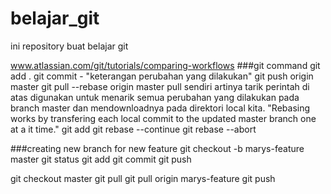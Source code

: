 # belajar_git
ini repository buat belajar git 

www.atlassian.com/git/tutorials/comparing-workflows
###git command
      git add . 
      git commit - "keterangan perubahan yang dilakukan"
      git push origin master
      git pull --rebase origin master
        pull sendiri artinya tarik
        perintah di atas digunakan untuk menarik semua perubahan yang dilakukan pada branch master dan mendownloadnya
        pada direktori local kita.
        "Rebasing works by transfering each local commit to the updated master branch one at a it time."
      git add <some file yang dibuat>
      git rebase --continue
      git rebase --abort


###creating new branch for new feature
      git checkout -b marys-feature master
      git status
      git add <some file that have been change>
      git commit
      git push


git checkout master
git pull
git pull origin marys-feature
git push

